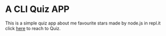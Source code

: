 # A CLI Quiz APP
This is a simple quiz app about me favourite stars made by node.js in repl.it
click [here](https://replit.com/@AKSHAT105/end-game-finalised-submission#index.js) to reach to Quiz.